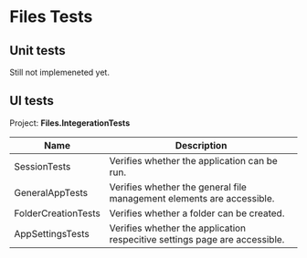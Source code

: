 <!--  Copyright (c) 2024 Files Community. Licensed under the MIT License.  -->
# Files Tests

## Unit tests

Still not implemeneted yet.

## UI tests

Project: **Files.IntegerationTests**

Name|Description
---|---
SessionTests|Verifies whether the application can be run.
GeneralAppTests|Verifies whether the general file management elements are accessible.
FolderCreationTests|Verifies whether a folder can be created.
AppSettingsTests|Verifies whether the application respecitive settings page are accessible.
